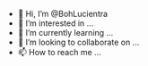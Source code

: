 - 👋 Hi, I’m @BohLucientra
- 👀 I’m interested in ...
- 🌱 I’m currently learning ...
- 💞️ I’m looking to collaborate on ...
- 📫 How to reach me ...

<!---
BohLucientra/BohLucientra is a ✨ special ✨ repository because its `README.md` (this file) appears on your GitHub profile.
You can click the Preview link to take a look at your changes.
--->
